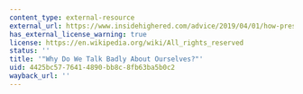 ```yaml
---
content_type: external-resource
external_url: https://www.insidehighered.com/advice/2019/04/01/how-present-your-positive-qualities-and-skills-when-job-hunting-opinion
has_external_license_warning: true
license: https://en.wikipedia.org/wiki/All_rights_reserved
status: ''
title: '"Why Do We Talk Badly About Ourselves?"'
uid: 4425bc57-7641-4890-bb8c-8fb63ba5b0c2
wayback_url: ''
---
```


